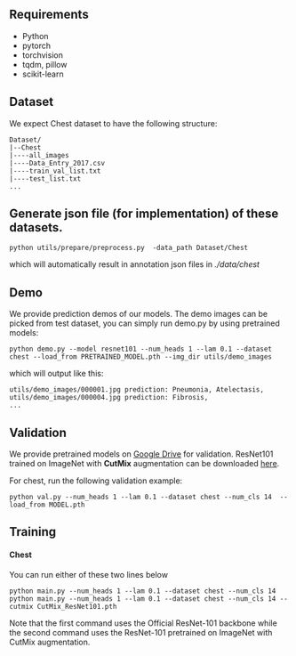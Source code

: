 ## Requirements
- Python
- pytorch
- torchvision
- tqdm, pillow
- scikit-learn

## Dataset
We expect Chest dataset to have the following structure:
```
Dataset/
|--Chest
|----all_images
|----Data_Entry_2017.csv
|----train_val_list.txt
|----test_list.txt
...
```
## Generate json file (for implementation) of these datasets.
```shell
python utils/prepare/preprocess.py  -data_path Dataset/Chest
```
which will automatically result in annotation json files in *./data/chest*

## Demo
We provide prediction demos of our models. The demo images can be picked from test dataset, you can simply run demo.py by using pretrained models:
```shell
python demo.py --model resnet101 --num_heads 1 --lam 0.1 --dataset chest --load_from PRETRAINED_MODEL.pth --img_dir utils/demo_images
```
which will output like this:
```shell
utils/demo_images/000001.jpg prediction: Pneumonia, Atelectasis,
utils/demo_images/000004.jpg prediction: Fibrosis,
...
```

## Validation
We provide pretrained models on [Google Drive](https://www.google.com/drive/) for validation. ResNet101 trained on ImageNet with **CutMix** augmentation can be downloaded 
[here](https://drive.google.com/file/d/1seXPipXSgH_Fzk18vaVmclrXOIeocmfZ/view?usp=sharing).

For chest, run the following validation example:
```shell
python val.py --num_heads 1 --lam 0.1 --dataset chest --num_cls 14  --load_from MODEL.pth
```

## Training
#### Chest
You can run either of these two lines below 
```shell
python main.py --num_heads 1 --lam 0.1 --dataset chest --num_cls 14
python main.py --num_heads 1 --lam 0.1 --dataset chest --num_cls 14 --cutmix CutMix_ResNet101.pth
```
Note that the first command uses the Official ResNet-101 backbone while the second command uses the ResNet-101 pretrained on ImageNet with CutMix augmentation.
